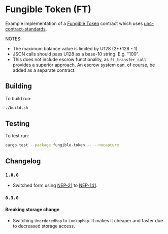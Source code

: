 Fungible Token (FT)
===================

Example implementation of a [Fungible Token] contract which uses [unc-contract-standards].

  [Fungible Token]: https://nomicon.io/Standards/Tokens/FungibleTokenCore.html
  [unc-contract-standards]: https://github.com/utnet-org/utility-sdk-rs/tree/master/unc-contract-standards

NOTES:
 - The maximum balance value is limited by U128 (2**128 - 1).
 - JSON calls should pass U128 as a base-10 string. E.g. "100".
 - This does not include escrow functionality, as `ft_transfer_call` provides a superior approach. An escrow system can, of course, be added as a separate contract.

## Building
To build run:
```bash
./build.sh
```

## Testing
To test run:
```bash
cargo test --package fungible-token -- --nocapture
```

## Changelog

### `1.0.0`

- Switched form using [NEP-21](https://github.com/utnet-org/NEPs/pull/21) to [NEP-141](https://github.com/utnet-org/NEPs/issues/141).

### `0.3.0`

#### Breaking storage change

- Switching `UnorderedMap` to `LookupMap`. It makes it cheaper and faster due to decreased storage access.

